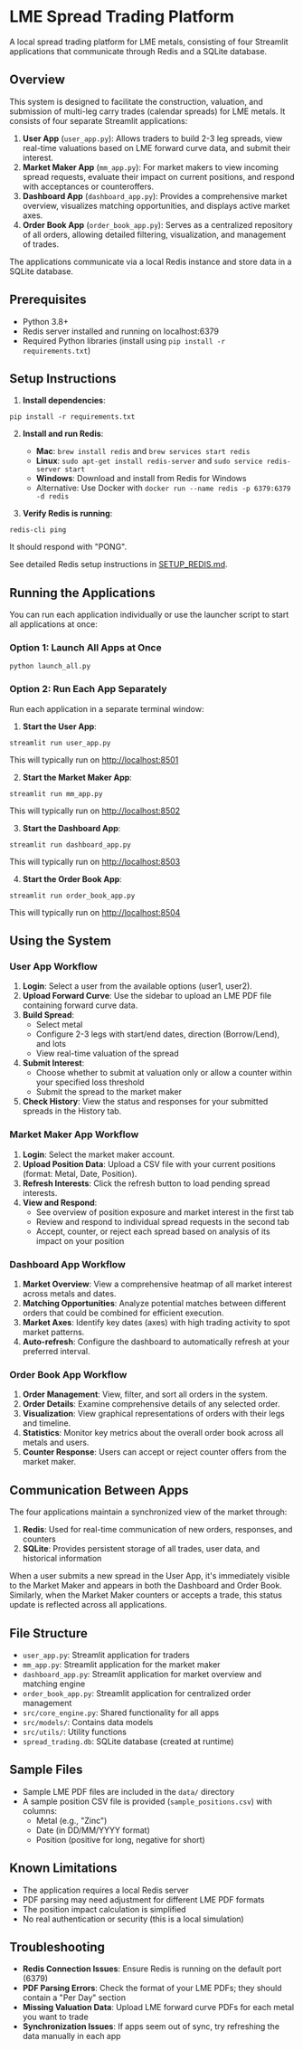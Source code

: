 # LME Spread Trading Platform

A local spread trading platform for LME metals, consisting of four Streamlit applications that communicate through Redis and a SQLite database.

## Overview

This system is designed to facilitate the construction, valuation, and submission of multi-leg carry trades (calendar spreads) for LME metals. It consists of four separate Streamlit applications:

1. **User App** (`user_app.py`): Allows traders to build 2-3 leg spreads, view real-time valuations based on LME forward curve data, and submit their interest.
2. **Market Maker App** (`mm_app.py`): For market makers to view incoming spread requests, evaluate their impact on current positions, and respond with acceptances or counteroffers.
3. **Dashboard App** (`dashboard_app.py`): Provides a comprehensive market overview, visualizes matching opportunities, and displays active market axes.
4. **Order Book App** (`order_book_app.py`): Serves as a centralized repository of all orders, allowing detailed filtering, visualization, and management of trades.

The applications communicate via a local Redis instance and store data in a SQLite database.

## Prerequisites

* Python 3.8+
* Redis server installed and running on localhost:6379
* Required Python libraries (install using `pip install -r requirements.txt`)

## Setup Instructions

1. **Install dependencies**:  
```  
pip install -r requirements.txt  
```

2. **Install and run Redis**:  
   * **Mac**: `brew install redis` and `brew services start redis`  
   * **Linux**: `sudo apt-get install redis-server` and `sudo service redis-server start`  
   * **Windows**: Download and install from Redis for Windows  
   * Alternative: Use Docker with `docker run --name redis -p 6379:6379 -d redis`

3. **Verify Redis is running**:  
```  
redis-cli ping  
```  
It should respond with "PONG".

See detailed Redis setup instructions in [SETUP_REDIS.md](SETUP_REDIS.md).

## Running the Applications

You can run each application individually or use the launcher script to start all applications at once:

### Option 1: Launch All Apps at Once
```
python launch_all.py
```

### Option 2: Run Each App Separately

Run each application in a separate terminal window:

1. **Start the User App**:  
```  
streamlit run user_app.py  
```  
This will typically run on <http://localhost:8501>

2. **Start the Market Maker App**:  
```  
streamlit run mm_app.py  
```  
This will typically run on <http://localhost:8502>

3. **Start the Dashboard App**:  
```  
streamlit run dashboard_app.py  
```  
This will typically run on <http://localhost:8503>

4. **Start the Order Book App**:  
```  
streamlit run order_book_app.py  
```  
This will typically run on <http://localhost:8504>

## Using the System

### User App Workflow

1. **Login**: Select a user from the available options (user1, user2).
2. **Upload Forward Curve**: Use the sidebar to upload an LME PDF file containing forward curve data.
3. **Build Spread**:  
   * Select metal  
   * Configure 2-3 legs with start/end dates, direction (Borrow/Lend), and lots  
   * View real-time valuation of the spread
4. **Submit Interest**:  
   * Choose whether to submit at valuation only or allow a counter within your specified loss threshold  
   * Submit the spread to the market maker
5. **Check History**: View the status and responses for your submitted spreads in the History tab.

### Market Maker App Workflow

1. **Login**: Select the market maker account.
2. **Upload Position Data**: Upload a CSV file with your current positions (format: Metal, Date, Position).
3. **Refresh Interests**: Click the refresh button to load pending spread interests.
4. **View and Respond**:  
   * See overview of position exposure and market interest in the first tab  
   * Review and respond to individual spread requests in the second tab  
   * Accept, counter, or reject each spread based on analysis of its impact on your position

### Dashboard App Workflow

1. **Market Overview**: View a comprehensive heatmap of all market interest across metals and dates.
2. **Matching Opportunities**: Analyze potential matches between different orders that could be combined for efficient execution.
3. **Market Axes**: Identify key dates (axes) with high trading activity to spot market patterns.
4. **Auto-refresh**: Configure the dashboard to automatically refresh at your preferred interval.

### Order Book App Workflow

1. **Order Management**: View, filter, and sort all orders in the system.
2. **Order Details**: Examine comprehensive details of any selected order.
3. **Visualization**: View graphical representations of orders with their legs and timeline.
4. **Statistics**: Monitor key metrics about the overall order book across all metals and users.
5. **Counter Response**: Users can accept or reject counter offers from the market maker.

## Communication Between Apps

The four applications maintain a synchronized view of the market through:

1. **Redis**: Used for real-time communication of new orders, responses, and counters
2. **SQLite**: Provides persistent storage of all trades, user data, and historical information

When a user submits a new spread in the User App, it's immediately visible to the Market Maker and appears in both the Dashboard and Order Book. Similarly, when the Market Maker counters or accepts a trade, this status update is reflected across all applications.

## File Structure

* `user_app.py`: Streamlit application for traders
* `mm_app.py`: Streamlit application for the market maker
* `dashboard_app.py`: Streamlit application for market overview and matching engine
* `order_book_app.py`: Streamlit application for centralized order management
* `src/core_engine.py`: Shared functionality for all apps
* `src/models/`: Contains data models
* `src/utils/`: Utility functions
* `spread_trading.db`: SQLite database (created at runtime)

## Sample Files

* Sample LME PDF files are included in the `data/` directory
* A sample position CSV file is provided (`sample_positions.csv`) with columns:  
   * Metal (e.g., "Zinc")  
   * Date (in DD/MM/YYYY format)  
   * Position (positive for long, negative for short)

## Known Limitations

* The application requires a local Redis server
* PDF parsing may need adjustment for different LME PDF formats
* The position impact calculation is simplified
* No real authentication or security (this is a local simulation)

## Troubleshooting

* **Redis Connection Issues**: Ensure Redis is running on the default port (6379)
* **PDF Parsing Errors**: Check the format of your LME PDFs; they should contain a "Per Day" section
* **Missing Valuation Data**: Upload LME forward curve PDFs for each metal you want to trade
* **Synchronization Issues**: If apps seem out of sync, try refreshing the data manually in each app 